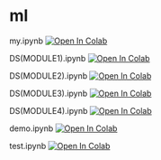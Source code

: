 # ml
my.ipynb
[![Open In Colab](https://colab.research.google.com/assets/colab-badge.svg)](https://colab.research.google.com/github/p-p-p-p/ml/blob/main/my.ipynb)


DS(MODULE1).ipynb
[![Open In Colab](https://colab.research.google.com/assets/colab-badge.svg)](https://colab.research.google.com/github/p-p-p-p/ml/blob/main/DS(MODULE1).ipynb)

DS(MODULE2).ipynb
[![Open In Colab](https://colab.research.google.com/assets/colab-badge.svg)](https://colab.research.google.com/github/p-p-p-p/ml/blob/main/DS(MODULE2).ipynb)


DS(MODULE3).ipynb
[![Open In Colab](https://colab.research.google.com/assets/colab-badge.svg)](https://colab.research.google.com/github/p-p-p-p/ml/blob/main/DS(MODULE3).ipynb)


DS(MODULE4).ipynb
[![Open In Colab](https://colab.research.google.com/assets/colab-badge.svg)](https://colab.research.google.com/github/p-p-p-p/ml/blob/main/DS(MODULE4).ipynb)

demo.ipynb
[![Open In Colab](https://colab.research.google.com/assets/colab-badge.svg)](https://colab.research.google.com/github/p-p-p-p/ml/blob/main/demo.ipynb)



test.ipynb
[![Open In Colab](https://colab.research.google.com/assets/colab-badge.svg)](https://colab.research.google.com/github/p-p-p-p/ml/blob/main/test.ipynb)


